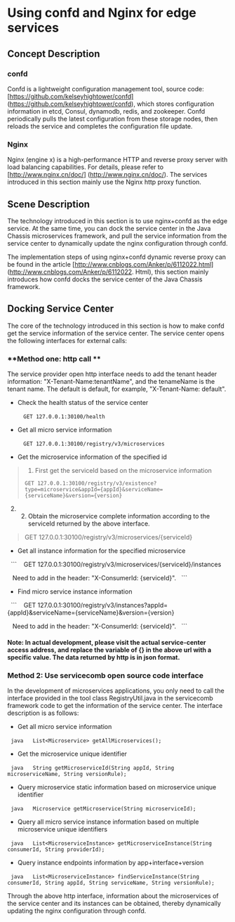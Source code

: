 # Using confd and Nginx for edge services

## Concept Description

### **confd**

Confd is a lightweight configuration management tool, source code: [https://github.com/kelseyhightower/confd] (https://github.com/kelseyhightower/confd), which stores configuration information in etcd, Consul, dynamodb, redis, and zookeeper. Confd periodically pulls the latest configuration from these storage nodes, then reloads the service and completes the configuration file update.

### **Nginx**

Nginx \(engine x\) is a high-performance HTTP and reverse proxy server with load balancing capabilities. For details, please refer to [http://www.nginx.cn/doc/] (http://www.nginx.cn/doc/). The services introduced in this section mainly use the Nginx http proxy function.

## Scene Description

The technology introduced in this section is to use nginx+confd as the edge service. At the same time, you can dock the service center in the Java Chassis microservices framework, and pull the service information from the service center to dynamically update the nginx configuration through confd.

The implementation steps of using nginx+confd dynamic reverse proxy can be found in the article [http://www.cnblogs.com/Anker/p/6112022.html] (http://www.cnblogs.com/Anker/p/6112022. Html), this section mainly introduces how confd docks the service center of the Java Chassis framework.

## Docking Service Center

The core of the technology introduced in this section is how to make confd get the service information of the service center. The service center opens the following interfaces for external calls:

### **Method one: http call **

The service provider open http interface needs to add the tenant header information: "X-Tenant-Name:tenantName", and the tenameName is the tenant name. The default is default, for example, "X-Tenant-Name: default".

* Check the health status of the service center

  ```
   GET 127.0.0.1:30100/health
  ```

* Get all micro service information

  ```
   GET 127.0.0.1:30100/registry/v3/microservices
  ```

* Get the microservice information of the specified id

> 1. First get the serviceId based on the microservice information
>
> ```
> GET 127.0.0.1:30100/registry/v3/existence?type=microservice&appId={appId}&serviceName={serviceName}&version={version}
> ```
>
2. 2. Obtain the microservice complete information according to the serviceId returned by the above interface.
>
> GET 127.0.0.1:30100/registry/v3/microservices/{serviceId}

* Get all instance information for the specified microservice

  ```
   GET 127.0.0.1:30100/registry/v3/microservices/{serviceId}/instances

   Need to add in the header: "X-ConsumerId: {serviceId}".
  ```

* Find micro service instance information

  ```
   GET 127.0.0.1:30100/registry/v3/instances?appId={appId}&serviceName={serviceName}&version={version}

   Need to add in the header: "X-ConsumerId: {serviceId}".
  ```


#### Note: In actual development, please visit the actual service-center access address, and replace the variable of {} in the above url with a specific value. The data returned by http is in json format.

### **Method 2: Use servicecomb open source code interface**

In the development of microservices applications, you only need to call the interface provided in the tool class RegistryUtil.java in the servicecomb framework code to get the information of the service center. The interface description is as follows:

* Get all micro service information

  ```java
  List<Microservice> getAllMicroservices();
  ```

* Get the microservice unique identifier

  ```java
  String getMicroserviceId(String appId, String microserviceName, String versionRule);
  ```

* Query microservice static information based on microservice unique identifier

  ```java
  Microservice getMicroservice(String microserviceId);
  ```

* Query all micro service instance information based on multiple microservice unique identifiers

  ```java
  List<MicroserviceInstance> getMicroserviceInstance(String consumerId, String providerId);
  ```

* Query instance endpoints information by app+interface+version

  ```java
  List<MicroserviceInstance> findServiceInstance(String consumerId, String appId, String serviceName, String versionRule);
  ```

Through the above http interface, information about the microservices of the service center and its instances can be obtained, thereby dynamically updating the nginx configuration through confd.
